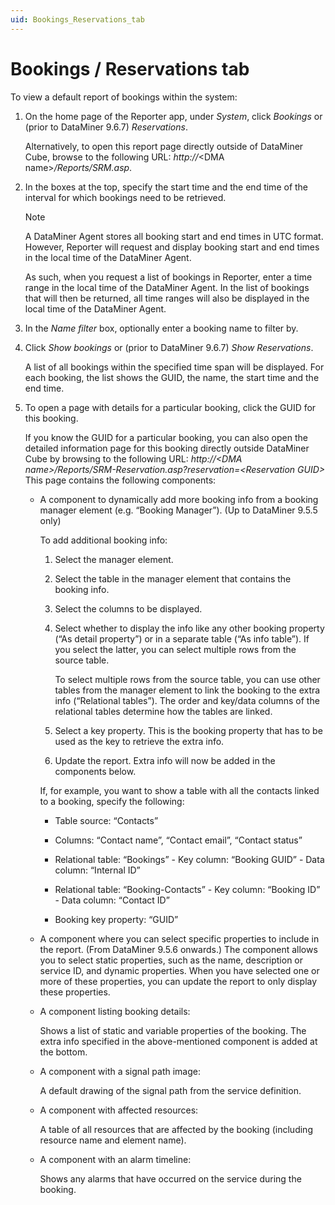 ```yaml
---
uid: Bookings_Reservations_tab
---
```


# Bookings / Reservations tab

To view a default report of bookings within the system:

1. On the home page of the Reporter app, under *System*, click *Bookings* or (prior to DataMiner 9.6.7) *Reservations*.

    Alternatively, to open this report page directly outside of DataMiner Cube, browse to the following URL: *http://*\<DMA name>*/Reports/SRM.asp*.

2. In the boxes at the top, specify the start time and the end time of the interval for which bookings need to be retrieved.

    > [!NOTE]
    > A DataMiner Agent stores all booking start and end times in UTC format. However, Reporter will request and display booking start and end times in the local time of the DataMiner Agent.
    >
    > As such, when you request a list of bookings in Reporter, enter a time range in the local time of the DataMiner Agent. In the list of bookings that will then be returned, all time ranges will also be displayed in the local time of the DataMiner Agent.

3. In the *Name filter* box, optionally enter a booking name to filter by.

4. Click *Show bookings* or (prior to DataMiner 9.6.7) *Show Reservations*.

    A list of all bookings within the specified time span will be displayed. For each booking, the list shows the GUID, the name, the start time and the end time.

5. To open a page with details for a particular booking, click the GUID for this booking.

    If you know the GUID for a particular booking, you can also open the detailed information page for this booking directly outside DataMiner Cube by browsing to the following URL: *http://\<DMA name>/Reports/SRM-Reservation.asp?reservation=\<Reservation GUID>*     This page contains the following components:

    - A component to dynamically add more booking info from a booking manager element (e.g. “Booking Manager”). (Up to DataMiner 9.5.5 only)

        To add additional booking info:

        1. Select the manager element.

        2. Select the table in the manager element that contains the booking info.

        3. Select the columns to be displayed.

        4. Select whether to display the info like any other booking property (“As detail property”) or in a separate table (“As info table”). If you select the latter, you can select multiple rows from the source table.

            To select multiple rows from the source table, you can use other tables from the manager element to link the booking to the extra info (“Relational tables”). The order and key/data columns of the relational tables determine how the tables are linked.

        5. Select a key property. This is the booking property that has to be used as the key to retrieve the extra info.

        6. Update the report. Extra info will now be added in the components below.

        If, for example, you want to show a table with all the contacts linked to a booking, specify the following:

        - Table source: “Contacts”

        - Columns: “Contact name”, “Contact email”, “Contact status”

        - Relational table: “Bookings” - Key column: “Booking GUID” - Data column: “Internal ID”

        - Relational table: “Booking-Contacts” - Key column: “Booking ID” - Data column: “Contact ID”

        - Booking key property: “GUID”

    - A component where you can select specific properties to include in the report. (From DataMiner 9.5.6 onwards.) The component allows you to select static properties, such as the name, description or service ID, and dynamic properties. When you have selected one or more of these properties, you can update the report to only display these properties.

    - A component listing booking details:

        Shows a list of static and variable properties of the booking. The extra info specified in the above-mentioned component is added at the bottom.

    - A component with a signal path image:

        A default drawing of the signal path from the service definition.

    - A component with affected resources:

        A table of all resources that are affected by the booking (including resource name and element name).

    - A component with an alarm timeline:

        Shows any alarms that have occurred on the service during the booking.
